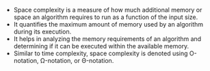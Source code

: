 - Space complexity is a measure of how much additional memory or space an algorithm requires to run as a function of the input size. 
- It quantifies the maximum amount of memory used by an algorithm during its execution. 
- It helps in analyzing the memory requirements of an algorithm and determining if it can be executed within the available memory. 
- Similar to time complexity, space complexity is denoted using O-notation, Ω-notation, or Θ-notation.
